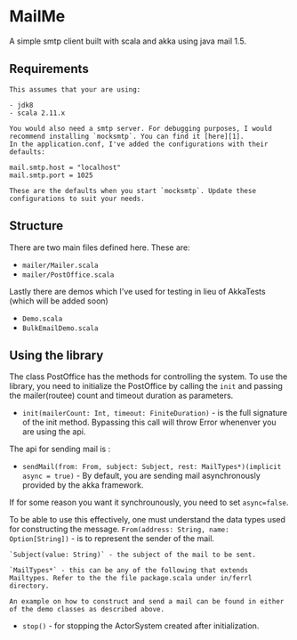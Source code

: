 # MailMe

A simple smtp client built with scala and akka using java mail 1.5.

## Requirements

    This assumes that your are using:

    - jdk8
    - scala 2.11.x

    You would also need a smtp server. For debugging purposes, I would recommend installing `mocksmtp`. You can find it [here][1].
    In the application.conf, I've added the configurations with their defaults: 

    mail.smtp.host = "localhost"
    mail.smtp.port = 1025

    These are the defaults when you start `mocksmtp`. Update these configurations to suit your needs.

## Structure

There are two main files defined here. These are:
- `mailer/Mailer.scala` 
- `mailer/PostOffice.scala`


Lastly there are demos which I've used for testing in lieu of AkkaTests (which  will be  added soon)
- `Demo.scala`
- `BulkEmailDemo.scala`


## Using the library

The class PostOffice has the methods for controlling the system. To use the library, you need to initialize the PostOffice by calling the `init` and  passing the mailer(routee) count and timeout duration as parameters.

- `init(mailerCount: Int, timeout: FiniteDuration)` - is the full signature of the init method. Bypassing this call will throw Error whenenver you are using the api. 

The api for sending mail is :

- `sendMail(from: From, subject: Subject, rest: MailTypes*)(implicit async = true)`  - By default, you are sending mail asynchronously provided by the akka framework. 

If for some reason you want it synchrounously, you need to set `async=false`.

To be able to use this effectively, one must understand the data types used for constructing the message.
    `From(address: String, name: Option[String])` - is to represent the sender of the mail.

    `Subject(value: String)` - the subject of the mail to be sent.

    `MailTypes*` - this can be any of the following that extends Mailtypes. Refer to the the file package.scala under in/ferrl directory.

    An example on how to construct and send a mail can be found in either of the demo classes as described above.

- `stop()` - for stopping the ActorSystem created after initialization.

[1]: http://www.mocksmtpapp.com/
